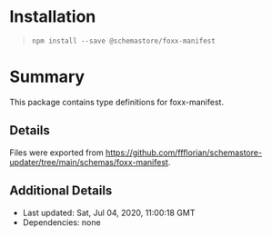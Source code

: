 # Installation
> `npm install --save @schemastore/foxx-manifest`

# Summary
This package contains type definitions for foxx-manifest.

## Details
Files were exported from https://github.com/ffflorian/schemastore-updater/tree/main/schemas/foxx-manifest.

## Additional Details
* Last updated: Sat, Jul 04, 2020, 11:00:18 GMT
* Dependencies: none
